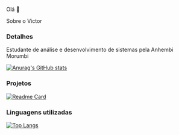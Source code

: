 Olá 👋

Sobre o Victor

### Detalhes

Estudante de análise e desenvolvimento de sistemas pela Anhembi Morumbi

[![Anurag's GitHub stats](https://github-readme-stats.vercel.app/api?username=Victor-Augusto)](https://github.com/anuraghazra/github-readme-stats)

### Projetos

[![Readme Card](https://github-readme-stats.vercel.app/api/pin/?username=Victor-Augusto&repo=Pong)](https://github.com/anuraghazra/github-readme-stats)

### Linguagens utilizadas

[![Top Langs](httpsgithub-readme-stats.vercel.appapitop-langsusername=Victor-Augusto&layout=compact)](httpsgithub.comanuraghazragithub-readme-stats)
